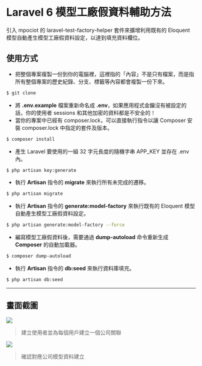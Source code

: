 # Laravel 6 模型工廠假資料輔助方法

引入 mpociot 的 laravel-test-factory-helper 套件來擴增利用既有的 Eloquent 模型自動產生模型工廠假資料設定，以達到填充資料欄位。

## 使用方式
- 把整個專案複製一份到你的電腦裡，這裡指的「內容」不是只有檔案，而是指所有整個專案的歷史紀錄、分支、標籤等內容都會複製一份下來。
```sh
$ git clone
```
- 將 __.env.example__ 檔案重新命名成 __.env__，如果應用程式金鑰沒有被設定的話，你的使用者 sessions 和其他加密的資料都是不安全的！
- 當你的專案中已經有 composer.lock，可以直接執行指令以讓 Composer 安裝 composer.lock 中指定的套件及版本。
```sh
$ composer install
```
- 產生 Laravel 要使用的一組 32 字元長度的隨機字串 APP_KEY 並存在 .env 內。
```sh
$ php artisan key:generate
```
- 執行 __Artisan__ 指令的 __migrate__ 來執行所有未完成的遷移。
```sh
$ php artisan migrate
```
- 執行 __Artisan__ 指令的 __generate:model-factory__ 來執行既有的 Eloquent 模型自動產生模型工廠假資料設定。
```sh
$ php artisan generate:model-factory --force
```
- 編寫模型工廠假資料後，需要通過 __dump-autoload__ 命令重新生成 __Composer__ 的自動加載器。
```sh
$ composer dump-autoload
```
- 執行 __Artisan__ 指令的 __db:seed__ 來執行資料庫填充。
```sh
$ php artisan db:seed
```

----

## 畫面截圖
![](https://i.imgur.com/uIav8cP.png)
> 建立使用者並為每個用戶建立一個公司關聯

![](https://i.imgur.com/U2nIsAM.png)
> 確認對應公司模型資料建立
